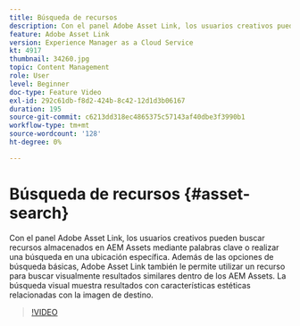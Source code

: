```yaml
---
title: Búsqueda de recursos
description: Con el panel Adobe Asset Link, los usuarios creativos pueden buscar recursos almacenados en AEM Assets mediante palabras clave o realizar una búsqueda en una ubicación específica. Además de las opciones de búsqueda básicas, Adobe Asset Link también le permite utilizar un recurso para buscar visualmente resultados similares dentro de los AEM Assets. La búsqueda visual muestra resultados con características estéticas relacionadas con la imagen de destino.
feature: Adobe Asset Link
version: Experience Manager as a Cloud Service
kt: 4917
thumbnail: 34260.jpg
topic: Content Management
role: User
level: Beginner
doc-type: Feature Video
exl-id: 292c61db-f8d2-424b-8c42-12d1d3b06167
duration: 195
source-git-commit: c6213dd318ec4865375c57143af40dbe3f3990b1
workflow-type: tm+mt
source-wordcount: '128'
ht-degree: 0%

---
```


# Búsqueda de recursos {#asset-search}

Con el panel Adobe Asset Link, los usuarios creativos pueden buscar recursos almacenados en AEM Assets mediante palabras clave o realizar una búsqueda en una ubicación específica. Además de las opciones de búsqueda básicas, Adobe Asset Link también le permite utilizar un recurso para buscar visualmente resultados similares dentro de los AEM Assets. La búsqueda visual muestra resultados con características estéticas relacionadas con la imagen de destino.

>[!VIDEO](https://video.tv.adobe.com/v/34260?quality=12&learn=on)
